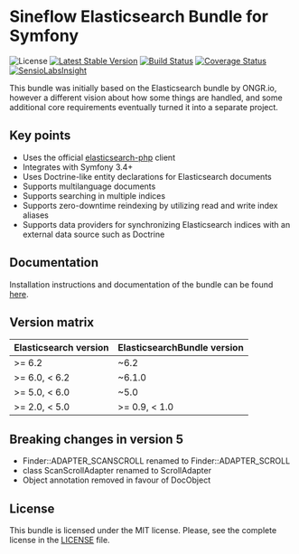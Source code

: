 # Sineflow Elasticsearch Bundle for Symfony

![License](https://img.shields.io/github/license/sineflow/elasticsearchbundle.svg) [![Latest Stable Version](https://img.shields.io/github/release/sineflow/elasticsearchbundle.svg)](https://packagist.org/packages/sineflow/elasticsearch-bundle) [![Build Status](https://travis-ci.org/sineflow/ElasticsearchBundle.svg?branch=master)](https://travis-ci.org/sineflow/ElasticsearchBundle) [![Coverage Status](https://coveralls.io/repos/sineflow/ElasticsearchBundle/badge.svg?branch=master&service=github)](https://coveralls.io/github/sineflow/ElasticsearchBundle?branch=master) [![SensioLabsInsight](https://insight.sensiolabs.com/projects/e15da9f2-32b4-4ede-ade6-20f93f8ba076/mini.png)](https://insight.sensiolabs.com/projects/e15da9f2-32b4-4ede-ade6-20f93f8ba076)

This bundle was initially based on the Elasticsearch bundle by ONGR.io, however a different vision about how some things are handled, and some additional core requirements eventually turned it into a separate project.

## Key points

- Uses the official [elasticsearch-php](https://github.com/elastic/elasticsearch-php) client
- Integrates with Symfony 3.4+
- Uses Doctrine-like entity declarations for Elasticsearch documents
- Supports multilanguage documents
- Supports searching in multiple indices
- Supports zero-downtime reindexing by utilizing read and write index aliases
- Supports data providers for synchronizing Elasticsearch indices with an external data source such as Doctrine

## Documentation

Installation instructions and documentation of the bundle can be found [here](Resources/doc/index.md).

## Version matrix

| Elasticsearch version | ElasticsearchBundle version |
| --------------------- | --------------------------- |
| >= 6.2                | ~6.2                        |
| >= 6.0, < 6.2         | ~6.1.0                      |
| >= 5.0, < 6.0         | ~5.0                        |
| >= 2.0, < 5.0         | >= 0.9, < 1.0               |

## Breaking changes in version 5
- Finder::ADAPTER_SCANSCROLL renamed to Finder::ADAPTER_SCROLL
- class ScanScrollAdapter renamed to ScrollAdapter
- Object annotation removed in favour of DocObject

## License

This bundle is licensed under the MIT license. Please, see the complete license in the [LICENSE](LICENSE) file.
